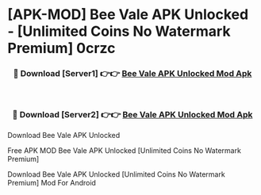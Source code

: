 # [APK-MOD] Bee Vale APK Unlocked - [Unlimited Coins No Watermark Premium] 0crzc



<div align="center">
<h3>🔴 Download [Server1] 👉👉 <a href="https://momento.my/?title=Bee_Vale_APK_Unlocked">Bee Vale APK Unlocked Mod Apk</a></h3><br>

<h3>🔴 Download [Server2] 👉👉 <a href="https://momento.my/?title=Bee_Vale_APK_Unlocked">Bee Vale APK Unlocked Mod Apk</a></h3>
</div>



Download Bee Vale APK Unlocked 

Free APK MOD Bee Vale APK Unlocked [Unlimited Coins No Watermark Premium]

Download Bee Vale APK Unlocked [Unlimited Coins No Watermark Premium] Mod For Android
